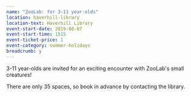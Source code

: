 ```yaml
---
name: "ZooLab: for 3-11 year-olds"
location: haverhill-library
location-text: Haverhill Library
event-start-date: 2019-08-07
event-start-time: 1515
event-ticket-price: 1
event-category: summer-holidays
breadcrumb: y
---
```


3-11 year-olds are invited for an exciting encounter with ZooLab's small creatures!

There are only 35 spaces, so book in advance by contacting the library.
